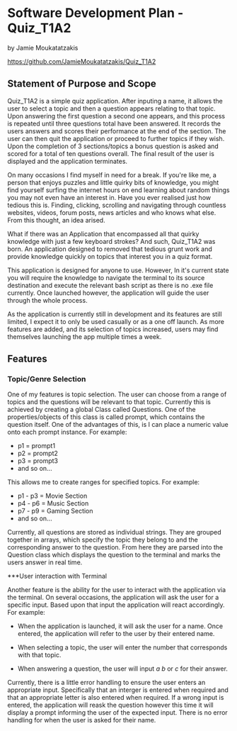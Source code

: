 # Software Development Plan - Quiz_T1A2 

by Jamie Moukatatzakis

https://github.com/JamieMoukatatzakis/Quiz_T1A2

## Statement of Purpose and Scope

Quiz_T1A2 is a simple quiz application. After inputing a name, it allows the user to select a topic and then a question appears relating to that topic. Upon answering the first question a second one appears, and this process is repeated until three questions total have been answered. It records the users answers and scores their performance at the end of the section. The user can then quit the application or proceed to further topics if they wish. Upon the completion of 3 sections/topics a bonus question is asked and scored for a total of ten questions overall. The final result of the user is displayed and the application terminates.

On many occasions I find myself in need for a break. If you're like me, a person that enjoys puzzles and little quirky bits of knowledge, you might find yourself surfing the internet hours on end learning about random things you may not even have an interest in. Have you ever realised just how tedious this is. Finding, clicking, scrolling and navigating through countless websites, videos, forum posts, news articles and who knows what else. From this thought, an idea arised.

What if there was an Application that encompassed all that quirky knowledge with just a few keyboard strokes? And such, Quiz_T1A2 was born. An application designed to removed that tedious grunt work and provide knowledge quickly on topics that interest you in a quiz format.

This application is designed for anyone to use. However, In it's current state you will require the knowledge to navigate the terminal to its source destination and execute the relevant bash script as there is no .exe file currently. Once launched however, the application will guide the user through the whole process.

As the application is currently still in development and its features are still limited, I expect it to only be used casually or as a one off launch. As more features are added, and its selection of topics increased, users may find themselves launching the app multiple times a week.


## Features

### Topic/Genre Selection

One of my features is topic selection. The user can choose from a range of topics and the questions will be relevant to that topic. Currently this is achieved by creating a global Class called Questions. One of the properties/objects of this class is called prompt, which contains the question itself. One of the advantages of this, is I can place a numeric value onto each prompt instance. For example:

* p1 = prompt1
* p2 = prompt2
* p3 = prompt3
* and so on...

This allows me to create ranges for specified topics. For example:

* p1 - p3 = Movie Section
* p4 - p6 = Music Section
* p7 - p9 = Gaming Section
* and so on...

Currently, all questions are stored as individual strings. They are grouped together in arrays, which specify the topic they belong to and the corresponding answer to the question. From here they are parsed into the Question class which displays the question to the terminal and marks the users answer in real time.

***User interaction with Terminal

Another feature is the ability for the user to interact with the application via the terminal. On several occasions, the application will ask the user for a specific input. Based upon that input the application will react accordingly. For example:

* When the application is launched, it will ask the user for a name. Once entered, the application will refer to the user by their entered name.

* When selecting a topic, the user will enter the number that corresponds with that topic.

* When answering a question, the user will input *a* *b* or *c* for their answer.

Currently, there is a little error handling to ensure the user enters an appropriate input. Specifically that an interger is entered when required and that an appropriate letter is also entered when required. If a wrong input is entered, the application will reask the question however this time it will display a prompt informing the user of the expected input. There is no error handling for when the user is asked for their name. 